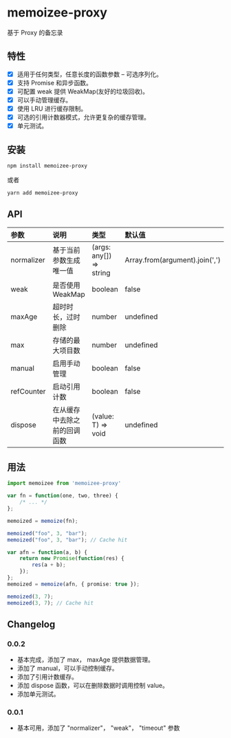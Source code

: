 # memoizee-proxy

基于 Proxy 的备忘录

## 特性

- [x] 适用于任何类型，任意长度的函数参数 – 可选序列化。
- [x] 支持 Promise 和异步函数。
- [x] 可配置 weak 提供 WeakMap(友好的垃圾回收)。
- [x] 可以手动管理缓存。
- [x] 使用 LRU 进行缓存限制。
- [x] 可选的引用计数器模式，允许更复杂的缓存管理。
- [x] 单元测试。

## 安装

```bash
npm install memoizee-proxy
```

或者

```bash
yarn add memoizee-proxy
```

## API

| 参数 | 说明 | 类型 | 默认值 |
| :----| :---- | :---- | :---- |
| normalizer | 基于当前参数生成唯一值 | (args: any[]) => string | Array.from(argument).join(',') |
| weak | 是否使用 WeakMap  | boolean | false |
| maxAge | 超时时长，过时删除 | number | undefined |
| max | 存储的最大项目数  | number | undefined |
| manual | 启用手动管理  | boolean | false |
| refCounter | 启动引用计数 | boolean | false |
| dispose | 在从缓存中去除之前的回调函数 | (value: T) => void | undefined |


## 用法

```ts
import memoizee from 'memoizee-proxy'

var fn = function(one, two, three) {
	/* ... */
};

memoized = memoize(fn);

memoized("foo", 3, "bar");
memoized("foo", 3, "bar"); // Cache hit
```

```ts
var afn = function(a, b) {
	return new Promise(function(res) {
		res(a + b);
	});
};
memoized = memoize(afn, { promise: true });

memoized(3, 7);
memoized(3, 7); // Cache hit
```

## Changelog

### 0.0.2
- 基本完成，添加了 max， maxAge 提供数据管理。
- 添加了 manual，可以手动控制缓存。
- 添加了引用计数缓存。
- 添加 dispose 函数，可以在删除数据时调用控制 value。
- 添加单元测试。

### 0.0.1
- 基本可用，添加了 "normalizer"， "weak"， "timeout" 参数
